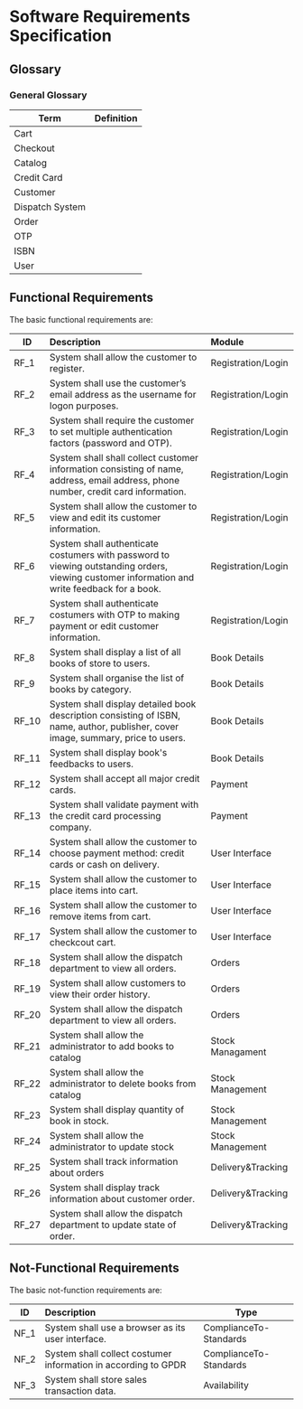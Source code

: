 # Software Requirements Specification

## Glossary

### General Glossary
| Term | Definition |
| ---- | ---------- |
| Cart |
| Checkout |
| Catalog | 
| Credit Card |
| Customer |
| Dispatch System |
| Order |
| OTP  |
| ISBN |
| User |


## Functional Requirements

The basic functional requirements are:

| ID       | Description  | Module  | 
| -------- |:------------ | :------- | 
|  RF_1    | System shall allow the customer to register. | Registration/Login | 
|  RF_2    | System shall use the customer’s email address as the username for logon purposes. | Registration/Login |
|  RF_3    | System shall require the customer to set multiple authentication factors (password and OTP). | Registration/Login |
|  RF_4    | System shall shall collect customer information consisting of name, address, email address, phone number, credit card information. | Registration/Login | 
|  RF_5    | System shall allow  the customer to view and edit its customer information. | Registration/Login | 
|  RF_6    | System shall authenticate costumers with password to viewing outstanding orders, viewing customer information and write feedback for a book. | Registration/Login | 
|  RF_7    | System shall authenticate costumers with OTP to making payment or edit customer information. | Registration/Login | 
|  RF_8    | System shall display a list of all books of store to users. | Book Details | 
|  RF_9    | System shall organise the list of books by category. | Book Details | 
|  RF_10   | System shall display detailed book description consisting of ISBN, name, author, publisher, cover image, summary, price to users. | Book Details | 
|  RF_11   | System shall display book's feedbacks to users. | Book Details | 
|  RF_12   | System shall accept all major credit cards. | Payment | 
|  RF_13   | System shall validate payment with the credit card processing company. | Payment | 
|  RF_14   | System shall allow the customer to choose payment method: credit cards or cash on delivery. | User Interface | 
|  RF_15   | System shall allow the customer to place items into cart. | User Interface | 
|  RF_16   | System shall allow the customer to remove items from cart. | User Interface | 
|  RF_17   | System shall allow the customer to checkcout cart. | User Interface | 
|  RF_18   | System shall allow the dispatch department to view all orders. | Orders |
|  RF_19   | System shall allow customers to view their order history. | Orders |
|  RF_20   | System shall allow the dispatch department to view all orders. | Orders |
|  RF_21   | System shall allow the administrator to add books to catalog | Stock Managament |
|  RF_22   | System shall allow the administrator to delete books from catalog | Stock Management |
|  RF_23   | System shall display quantity of book in stock. | Stock Management |
|  RF_24   | System shall allow the administrator to update stock | Stock Management |
|  RF_25   | System shall track information about orders | Delivery&Tracking |
|  RF_26   | System shall display track information about customer order. | Delivery&Tracking |
|  RF_27   | System shall allow the dispatch department to update state of order. | Delivery&Tracking |

## Not-Functional Requirements

The basic not-function requirements are:

| ID       |Description  | Type |
| --------|:-------------| ---- |
|  NF_1   | System shall use a browser as its user interface. | ComplianceTo-Standards |
|  NF_2   | System shall collect costumer information in according to GPDR | ComplianceTo-Standards |
|  NF_3   | System shall store sales transaction data. | Availability |
